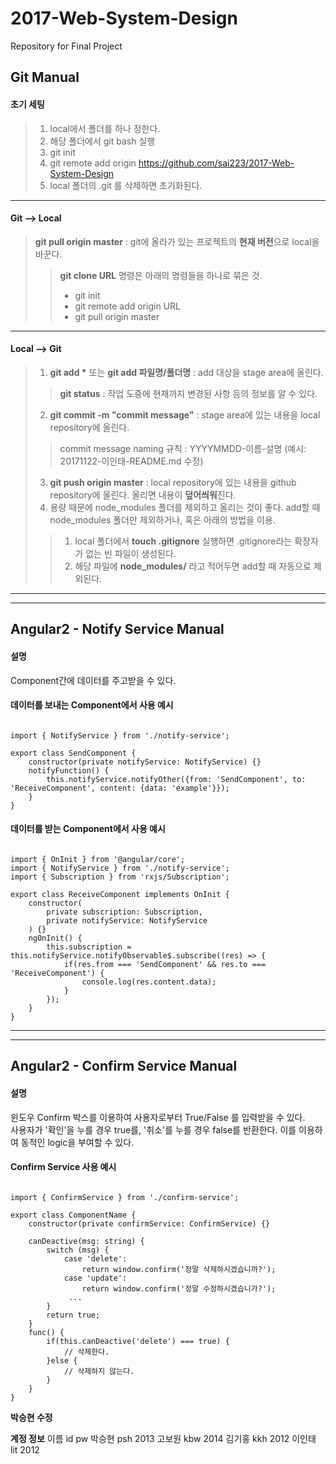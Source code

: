 # 2017-Web-System-Design
Repository for Final Project

Git Manual
----------

#### 초기 세팅
> 1. local에서 폴더를 하나 정한다.
> 2. 해당 폴더에서 git bash 실행
> 3. git init
> 4. git remote add origin https://github.com/sai223/2017-Web-System-Design
> 5. local 폴더의 .git 를 삭제하면 초기화된다.
*****
#### Git --> Local
> **git pull origin master** : git에 올라가 있는 프로젝트의 **현재 버전**으로 local을 바꾼다.
>> **git clone URL** 명령은 아래의 명령들을 하나로 묶은 것.
>> * git init
>> * git remote add origin URL
>> * git pull origin master
*****
#### Local --> Git
> 1. __git add *__ 또는 **git add 파일명/폴더명** : add 대상을 stage area에 올린다.
>> **git status** : 작업 도중에 현재까지 변경된 사항 등의 정보를 알 수 있다.
> 2. **git commit -m "commit message"** : stage area에 있는 내용을 local repository에 올린다.
>> commit message naming 규칙 : YYYYMMDD-이름-설명 (예시: 20171122-이인태-README.md 수정)
> 3. **git push origin master** : local repository에 있는 내용을 github repository에 올린다. 올리면 내용이 **덮어씌워**진다.
> 4. 용량 때문에 node_modules 폴더를 제외하고 올리는 것이 좋다. add할 때 node_modules 폴더만 제외하거나, 혹은 아래의 방법을 이용.
>> 1. local 폴더에서 **touch .gitignore** 실행하면 .gitignore라는 확장자가 없는 빈 파일이 생성된다.
>> 2. 해당 파일에 **node_modules/** 라고 적어두면 add할 때 자동으로 제외된다.

*****
*****

Angular2 - Notify Service Manual
--------------------------------
#### 설명
Component간에 데이터를 주고받을 수 있다.

#### 데이터를 보내는 Component에서 사용 예시
<pre><code>
import { NotifyService } from './notify-service';

export class SendComponent {
    constructor(private notifyService: NotifyService) {}
    notifyFunction() {
        this.notifyService.notifyOther({from: 'SendComponent', to: 'ReceiveComponent', content: {data: 'example'}});
    }
}
</code></pre>

#### 데이터를 받는 Component에서 사용 예시
<pre><code>
import { OnInit } from '@angular/core';
import { NotifyService } from './notify-service';
import { Subscription } from 'rxjs/Subscription';

export class ReceiveComponent implements OnInit {
    constructor(
        private subscription: Subscription,
        private notifyService: NotifyService
    ) {}
    ngOnInit() {
        this.subscription = this.notifyService.notifyObservable$.subscribe((res) => {
            if(res.from === 'SendComponent' && res.to === 'ReceiveComponent') {
                console.log(res.content.data);
            }
        });
    }
}
</code></pre>

*****
*****

Angular2 - Confirm Service Manual
--------------------------------
#### 설명
윈도우 Confirm 박스를 이용하여 사용자로부터 True/False 를 입력받을 수 있다.<br>
사용자가 '확인'을 누를 경우 true를, '취소'를 누를 경우 false를 반환한다. 이를 이용하여 동적인 logic을 부여할 수 있다.

#### Confirm Service 사용 예시
<pre><code>
import { ConfirmService } from './confirm-service';

export class ComponentName {
    constructor(private confirmService: ConfirmService) {}

    canDeactive(msg: string) {
        switch (msg) {
            case 'delete':
                return window.confirm('정말 삭제하시겠습니까?');
            case 'update':
                return window.confirm('정말 수정하시겠습니가?');
             ...
        }
        return true;
    }
    func() {
        if(this.canDeactive('delete') === true) {
            // 삭제한다.
        }else {
            // 삭제하지 않는다.
        }
    }
}
</code></pre>

**박승현 수정**

**계정 정보**
 이름  id  pw
박승현 psh 2013
고보원 kbw 2014
김기홍 kkh 2012
이인태 lit 2012